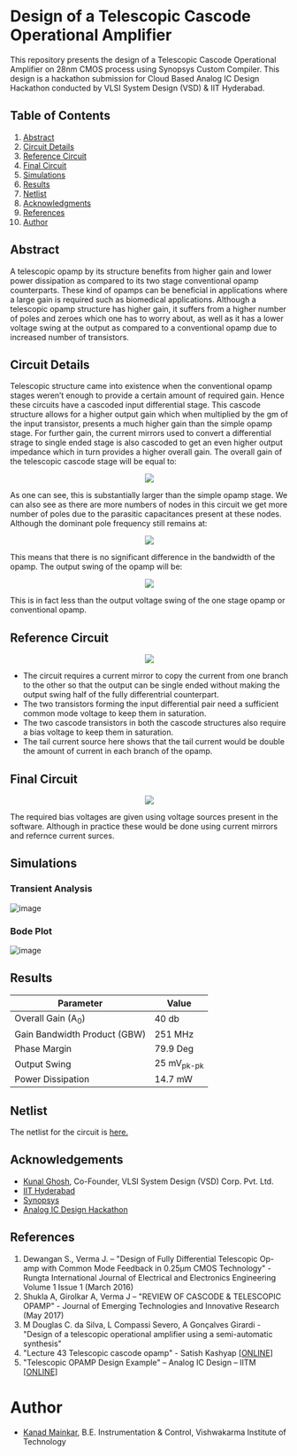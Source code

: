 # Design of a Telescopic Cascode Operational Amplifier
This repository presents the design of a Telescopic Cascode Operational Amplifier on 28nm CMOS process using Synopsys Custom Compiler. This design is a hackathon submission for Cloud Based Analog IC Design Hackathon conducted by VLSI System Design (VSD) & IIT Hyderabad.

## Table of Contents
1. [Abstract](#abs)
2. [Circuit Details](#cd)
3. [Reference Circuit](#rc)
4. [Final Circuit](#fc)
5. [Simulations](#sim)
6. [Results](#res)
7. [Netlist](#net)
8. [Acknowledgments](#ack)
9. [References](#ref)
10. [Author](#au)
<a name="abs"></a>
## Abstract
A telescopic opamp by its structure benefits from higher gain and lower power dissipation as compared to its two stage conventional opamp counterparts. These kind of opamps can be beneficial in applications where a large gain is required such as biomedical applications. Although a telescopic opamp structure has higher gain, it suffers from a higher number of poles and zeroes which one has to worry about, as well as it has a lower voltage swing at the output as compared to a conventional opamp due to increased number of transistors. 

<a name="cd"></a>
## Circuit Details
Telescopic structure came into existence when the conventional opamp stages weren’t enough to provide a certain amount of required gain. Hence these circuits have a cascoded input differential stage. This cascode structure allows for a higher output gain which when multiplied by the gm of the input transistor, presents a much higher gain than the simple opamp stage. For further gain, the current mirrors used to convert a differential strage to single ended stage is also cascoded to get an even higher output impedance which in turn provides a higher overall gain. The overall gain of the telescopic cascode stage will be equal to:  

<p align = 'center'>
<img src='https://user-images.githubusercontent.com/100680231/156145264-dfaf1265-db50-4353-b020-0dcf4623fd68.png'>

</p>
As one can see, this is substantially larger than the simple opamp stage. We can also see as there are more numbers of nodes in this circuit we get more number of poles due to the parasitic capacitances present at these nodes. Although the dominant pole frequency still remains at: 

<p align = 'center'>
<img src='https://user-images.githubusercontent.com/100680231/156145418-9ef40bf5-3510-449d-b5f9-81fc776d7877.png'>
  
</p>
This means that there is no significant difference in the bandwidth of the opamp. The output swing of the opamp will be: 

<p align = 'center'>
<img src='https://user-images.githubusercontent.com/100680231/156145520-10db68a4-0247-4b62-8328-8260792a6ce7.png'>
  
</p>
This is in fact less than the output voltage swing of the one stage opamp or conventional opamp.

<a name="rc"></a>
## Reference Circuit
<p align = 'center'>
<img src='https://user-images.githubusercontent.com/100680231/156170242-3f73d968-018d-4698-b09b-d5851cc36290.png'>
</p>

  - The circuit requires a current mirror to copy the current from one branch to the other so that the output can be single ended without making the output swing half of the fully differentrial counterpart. 
  - The two transistors forming the input differential pair need a sufficient common mode voltage to keep them in saturation. 
  - The two cascode transistors in both the cascode structures also require a bias voltage to keep them in saturation. 
  - The tail current source here shows that the tail current would be double the amount of current in each branch of the opamp.

<a name="fc"></a>
## Final Circuit
<p align = 'center'>
<img src='https://user-images.githubusercontent.com/100680231/156160003-0ef485bd-d6ee-49fa-b8dd-08eb67bb31fb.png'>
</p>

The required bias voltages are given using voltage sources present in the software. Although in practice these would be done using current mirrors and refernce current surces.

<a name="sim"></a>
## Simulations
### Transient Analysis
![image](https://user-images.githubusercontent.com/100680231/156160117-c4707c48-490f-4a62-bc7d-4917113c44eb.png)

### Bode Plot
![image](https://user-images.githubusercontent.com/100680231/156160160-094caba7-0940-4725-a5ca-156cff8aab02.png)

<a name="res"></a>
## Results

Parameter  | Value
------------- | -------------
Overall Gain (A<sub>0</sub>)  | 40 db
Gain Bandwidth Product (GBW)  | 251 MHz
Phase Margin  | 79.9 Deg
Output Swing  | 25 mV<sub>pk-pk</sub>
Power Dissipation   | 14.7 mW

<a name="net"></a>
## Netlist
The netlist for the circuit is [here.](./FinalNetlist)

<a name="ack"></a>
## Acknowledgements
- [Kunal Ghosh](https://www.linkedin.com/in/kunal-ghosh-vlsisystemdesign-com-28084836/), Co-Founder, VLSI System Design (VSD) Corp. Pvt. Ltd.
- [IIT Hyderabad](https://iith.ac.in/)
- [Synopsys](https://www.synopsys.com/)
- [Analog IC Design Hackathon](https://www.iith.ac.in/events/2022/02/15/Cloud-Based-Analog-IC-Design-Hackathon/)

<a name="ref"></a>
## References

1. Dewangan S., Verma J. – "Design of Fully Differential Telescopic Op-amp with Common Mode Feedback in 0.25μm CMOS Technology" - Rungta International Journal of
Electrical and Electronics Engineering Volume 1 Issue 1 (March 2016)  
2. Shukla A, Girolkar A, Verma J – "REVIEW OF CASCODE & TELESCOPIC OPAMP" - Journal of Emerging Technologies and Innovative Research (May 2017) 
3. M Douglas C. da Silva, L Compassi Severo, A Gonçalves Girardi - "Design of a telescopic operational amplifier using a semi-automatic synthesis"
4. "Lecture 43 Telescopic cascode opamp" - Satish Kashyap  [[ONLINE]](https://www.youtube.com/watch?v=PfsVw7CIleM)
5. "Telescopic OPAMP Design Example" – Analog IC Design – IITM  [[ONLINE]](https://www.youtube.com/watch?v=x_jaMqvJEto&t)

<a name="au"></a>
# Author
- [Kanad Mainkar](https://www.linkedin.com/in/kanad-mainkar-854b631a4/), B.E. Instrumentation & Control, Vishwakarma Institute of Technology
